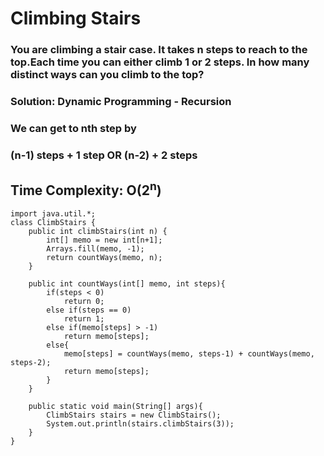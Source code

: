 # Climbing Stairs
### You are climbing a stair case. It takes n steps to reach to the top.Each time you can either climb 1 or 2 steps. In how many distinct ways can you climb to the top?

### Solution: Dynamic Programming - Recursion <br/>
### We can get to nth step by <br/>
### (n-1) steps + 1 step  OR (n-2) + 2 steps <br/>

## <strong>Time Complexity: </strong> O(2<sup>n</sup>)

```
import java.util.*;
class ClimbStairs {
    public int climbStairs(int n) {
        int[] memo = new int[n+1];
        Arrays.fill(memo, -1);
        return countWays(memo, n);
    }
    
    public int countWays(int[] memo, int steps){
        if(steps < 0) 
            return 0;
        else if(steps == 0) 
            return 1;
        else if(memo[steps] > -1)
            return memo[steps];
        else{
            memo[steps] = countWays(memo, steps-1) + countWays(memo, steps-2);
            return memo[steps];
        }
    }

    public static void main(String[] args){
        ClimbStairs stairs = new ClimbStairs();
        System.out.println(stairs.climbStairs(3));
    }
}
```